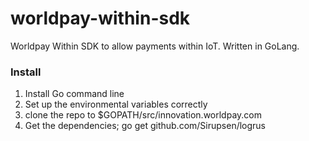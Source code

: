 # worldpay-within-sdk
Worldpay Within SDK to allow payments within IoT. Written in GoLang.

<h3>Install</h3>
<ol>
<li>Install Go command line</li>
<li>Set up the environmental variables correctly</li>
<li>clone the repo to $GOPATH/src/innovation.worldpay.com</li>
<li>Get the dependencies; go get github.com/Sirupsen/logrus</li>
</ol>
